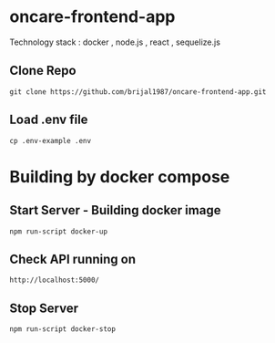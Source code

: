 # oncare-frontend-app
Technology stack : docker , node.js , react , sequelize.js

## Clone Repo
`git clone https://github.com/brijal1987/oncare-frontend-app.git`

## Load .env file
`cp .env-example .env`

# Building by docker compose

## Start Server - Building docker image
`npm run-script docker-up`

## Check API running on
`http://localhost:5000/`

## Stop Server
`npm run-script docker-stop`


